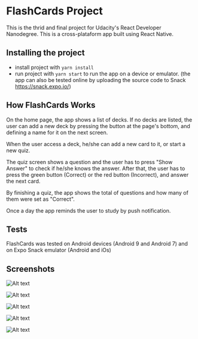 # FlashCards Project

This is the thrid and final project for Udacity's React Developer Nanodegree. This is a cross-plataform app built using React Native. 


## Installing the project

* install project with `yarn install`
* run project with `yarn start` to run the app on a device or emulator.
(the app can also be tested online by uploading the source code to Snack https://snack.expo.io/)

## How FlashCards Works

On the home page, the app shows a list of decks. If no decks are listed, the user can add a new deck by pressing the button at the page's bottom, and defining a name for it on the next screen. 

When the user access a deck, he/she can add a new card to it, or start a new quiz.

The quiz screen shows a question and the user has to press "Show Answer" to check if he/she knows the answer. After that, the user has to press the green button (Correct) or the red button (Incorrect), and answer the next card.

By finishing a quiz, the app shows the total of questions and how many of them were set as "Correct".

Once a day the app reminds the user to study by push notification.

## Tests
FlashCards was tested on Android devices (Android 9 and Android 7) and on Expo Snack emulator (Android and iOs)

## Screenshots

![Alt text](/assets/screenshots/deck-list.png?raw=true)

![Alt text](/assets/screenshots/deck-details.png?raw=true)

![Alt text](/assets/screenshots/card-details.png?raw=true)

![Alt text](/assets/screenshots/card.png?raw=true)

![Alt text](/assets/screenshots/score.png?raw=true)
